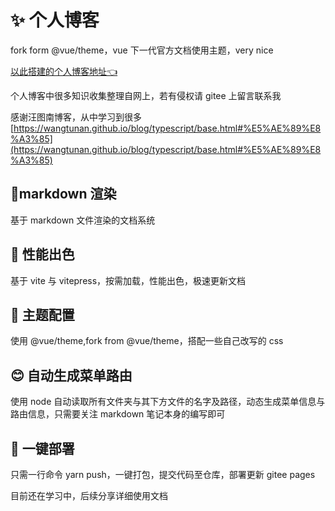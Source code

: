 # ✨ 个人博客

fork form @vue/theme，vue 下一代官方文档使用主题，very nice

[以此搭建的个人博客地址:point_left:](http://zqylzcwcxy.gitee.io/vite-vue-blog)

个人博客中很多知识收集整理自网上，若有侵权请 gitee 上留言联系我

感谢汪图南博客，从中学习到很多
[https://wangtunan.github.io/blog/typescript/base.html#%E5%AE%89%E8%A3%85](https://wangtunan.github.io/blog/typescript/base.html#%E5%AE%89%E8%A3%85)

## 🎉markdown 渲染

基于 markdown 文件渲染的文档系统

## 🚀 性能出色

基于 vite 与 vitepress，按需加载，性能出色，极速更新文档

## 🌈 主题配置

使用 @vue/theme,fork from @vue/theme，搭配一些自己改写的 css

## 😊 自动生成菜单路由

使用 node 自动读取所有文件夹与其下方文件的名字及路径，动态生成菜单信息与路由信息，只需要关注 markdown 笔记本身的编写即可

## 🤖 一键部署

只需一行命令 yarn push，一键打包，提交代码至仓库，部署更新 gitee pages

目前还在学习中，后续分享详细使用文档
